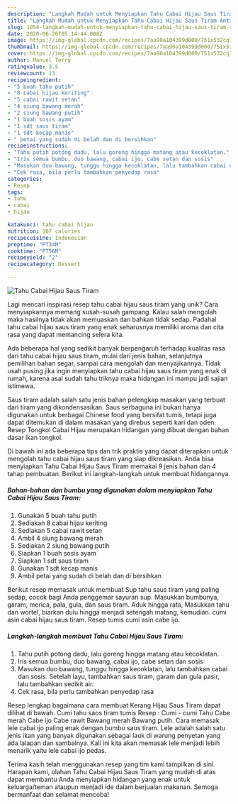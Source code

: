```yaml
---
description: "Langkah Mudah untuk Menyiapkan Tahu Cabai Hijau Saus Tiram Anti Gagal"
title: "Langkah Mudah untuk Menyiapkan Tahu Cabai Hijau Saus Tiram Anti Gagal"
slug: 1058-langkah-mudah-untuk-menyiapkan-tahu-cabai-hijau-saus-tiram-anti-gagal
date: 2020-06-26T05:14:44.008Z
image: https://img-global.cpcdn.com/recipes/7aa90a104399d000/751x532cq70/tahu-cabai-hijau-saus-tiram-foto-resep-utama.jpg
thumbnail: https://img-global.cpcdn.com/recipes/7aa90a104399d000/751x532cq70/tahu-cabai-hijau-saus-tiram-foto-resep-utama.jpg
cover: https://img-global.cpcdn.com/recipes/7aa90a104399d000/751x532cq70/tahu-cabai-hijau-saus-tiram-foto-resep-utama.jpg
author: Manuel Terry
ratingvalue: 3.5
reviewcount: 13
recipeingredient:
- "5 buah tahu putih"
- "8 cabai hijau keriting"
- "5 cabai rawit setan"
- "4 siung bawang merah"
- "2 siung bawang putih"
- "1 buah sosis ayam"
- "1 sdt saus tiram"
- "1 sdt kecap manis"
- " petai yang sudah di belah dan di bersihkan"
recipeinstructions:
- "Tahu putih potong dadu, lalu goreng hingga matang atau kecoklatan."
- "Iris semua bumbu, duo bawang, cabai ijo, cabe setan dan sosis"
- "Masukan duo bawang, tunggu hingga kecoklatan, lalu tambahkan cabai dan sosis. Setelah layu, tambahkan saus tiram, garam dan gula pasir, lalu tambahkan sedikit air."
- "Cek rasa, bila perlu tambahkan penyedap rasa"
categories:
- Resep
tags:
- tahu
- cabai
- hijau

katakunci: tahu cabai hijau 
nutrition: 107 calories
recipecuisine: Indonesian
preptime: "PT34M"
cooktime: "PT56M"
recipeyield: "2"
recipecategory: Dessert

---
```



![Tahu Cabai Hijau Saus Tiram](https://img-global.cpcdn.com/recipes/7aa90a104399d000/751x532cq70/tahu-cabai-hijau-saus-tiram-foto-resep-utama.jpg)

Lagi mencari inspirasi resep tahu cabai hijau saus tiram yang unik? Cara menyiapkannya memang susah-susah gampang. Kalau salah mengolah maka hasilnya tidak akan memuaskan dan bahkan tidak sedap. Padahal tahu cabai hijau saus tiram yang enak seharusnya memiliki aroma dan cita rasa yang dapat memancing selera kita.

Ada beberapa hal yang sedikit banyak berpengaruh terhadap kualitas rasa dari tahu cabai hijau saus tiram, mulai dari jenis bahan, selanjutnya pemilihan bahan segar, sampai cara mengolah dan menyajikannya. Tidak usah pusing jika ingin menyiapkan tahu cabai hijau saus tiram yang enak di rumah, karena asal sudah tahu triknya maka hidangan ini mampu jadi sajian istimewa.

Saus tiram adalah salah satu jenis bahan pelengkap masakan yang terbuat dari tiram yang dikondensasikan. Saus serbaguna ini bukan hanya digunakan untuk berbagai Chinese food yang bersifat tumis, tetapi juga dapat ditemukan di dalam masakan yang direbus seperti kari dan oden. Resep Tongkol Cabai Hijau merupakan hidangan yang dibuat dengan bahan dasar ikan tongkol.


Di bawah ini ada beberapa tips dan trik praktis yang dapat diterapkan untuk mengolah tahu cabai hijau saus tiram yang siap dikreasikan. Anda bisa menyiapkan Tahu Cabai Hijau Saus Tiram memakai 9 jenis bahan dan 4 tahap pembuatan. Berikut ini langkah-langkah untuk membuat hidangannya.

<!--inarticleads1-->

##### Bahan-bahan dan bumbu yang digunakan dalam menyiapkan Tahu Cabai Hijau Saus Tiram:

1. Gunakan 5 buah tahu putih
1. Sediakan 8 cabai hijau keriting
1. Sediakan 5 cabai rawit setan
1. Ambil 4 siung bawang merah
1. Sediakan 2 siung bawang putih
1. Siapkan 1 buah sosis ayam
1. Siapkan 1 sdt saus tiram
1. Gunakan 1 sdt kecap manis
1. Ambil  petai yang sudah di belah dan di bersihkan


Berikut resep memasak untuk membuat Sup tahu saus tiram yang paling sedap, cocok bagi Anda penggemar sayuran sup. Masukkan bumbunya, garam, merica, pala, gula, dan saus tiram. Aduk hingga rata, Masukkan tahu dan wortel, biarkan dulu hingga menjadi setengah matang, kemudian. cumi asin cabai hijau saus tiram. Resep tumis cumi asin cabe ijo. 

<!--inarticleads2-->

##### Langkah-langkah membuat Tahu Cabai Hijau Saus Tiram:

1. Tahu putih potong dadu, lalu goreng hingga matang atau kecoklatan.
1. Iris semua bumbu, duo bawang, cabai ijo, cabe setan dan sosis
1. Masukan duo bawang, tunggu hingga kecoklatan, lalu tambahkan cabai dan sosis. Setelah layu, tambahkan saus tiram, garam dan gula pasir, lalu tambahkan sedikit air.
1. Cek rasa, bila perlu tambahkan penyedap rasa


Resep lengkap bagaimana cara membuat Kerang Hijau Saus Tiram dapat dilihat di bawah. Cumi tahu saos tiram tumis Resep : Cumi - cumi Tahu Cabe merah Cabe ijo Cabe rawit Bawang merah Bawang putih. Cara memasak lele cabai ijo paling enak dengan bumbu saus tiram. Lele adalah salah satu jenis ikan yang banyak digunakan sebagai lauk di warung penyetan yang ada lalapan dan sambalnya. Kali ini kita akan memasak lele menjadi lebih menarik yaitu lele cabai ijo pedas. 

Terima kasih telah menggunakan resep yang tim kami tampilkan di sini. Harapan kami, olahan Tahu Cabai Hijau Saus Tiram yang mudah di atas dapat membantu Anda menyiapkan hidangan yang enak untuk keluarga/teman ataupun menjadi ide dalam berjualan makanan. Semoga bermanfaat dan selamat mencoba!

